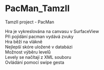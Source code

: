 # PacMan_TamzII
TamzII project - PacMan

Hra je vykreslována na canvasu v SurfaceView  
Při pojídání pacman vydává zvuky  
Hra běží na vlákně  
Nejlepší skóre uložené v databázi  
Možnost výběru levelů  
Levely se načítají z XML souboru  
Ovládání pomocí swipe gesta  

